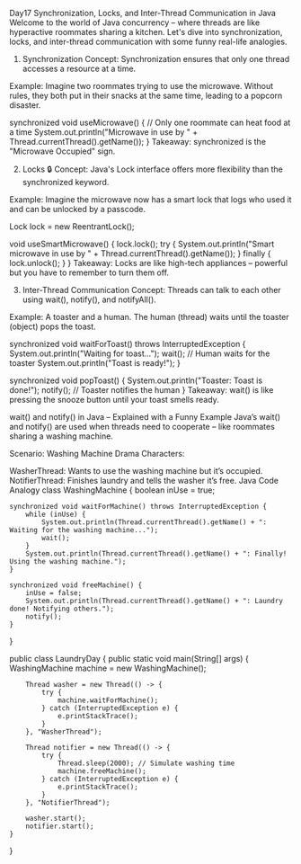 Day17
Synchronization, Locks, and Inter-Thread Communication in Java
Welcome to the world of Java concurrency – where threads are like hyperactive roommates sharing a kitchen. Let's dive into synchronization, locks, and inter-thread communication with some funny real-life analogies.

1. Synchronization
Concept: Synchronization ensures that only one thread accesses a resource at a time.

Example: Imagine two roommates trying to use the microwave. Without rules, they both put in their snacks at the same time, leading to a popcorn disaster.

synchronized void useMicrowave() {
    // Only one roommate can heat food at a time
    System.out.println("Microwave in use by " + Thread.currentThread().getName());
}
Takeaway: synchronized is the "Microwave Occupied" sign.

2. Locks 🔒
Concept: Java's Lock interface offers more flexibility than the synchronized keyword.

Example: Imagine the microwave now has a smart lock that logs who used it and can be unlocked by a passcode.

Lock lock = new ReentrantLock();

void useSmartMicrowave() {
    lock.lock();
    try {
        System.out.println("Smart microwave in use by " + Thread.currentThread().getName());
    } finally {
        lock.unlock();
    }
}
Takeaway: Locks are like high-tech appliances – powerful but you have to remember to turn them off.

3. Inter-Thread Communication
Concept: Threads can talk to each other using wait(), notify(), and notifyAll().

Example: A toaster and a human. The human (thread) waits until the toaster (object) pops the toast.

synchronized void waitForToast() throws InterruptedException {
    System.out.println("Waiting for toast...");
    wait(); // Human waits for the toaster
    System.out.println("Toast is ready!");
}

synchronized void popToast() {
    System.out.println("Toaster: Toast is done!");
    notify(); // Toaster notifies the human
}
Takeaway: wait() is like pressing the snooze button until your toast smells ready.

wait() and notify() in Java – Explained with a Funny Example
Java’s wait() and notify() are used when threads need to cooperate – like roommates sharing a washing machine.

Scenario: Washing Machine Drama
Characters:

WasherThread: Wants to use the washing machine but it’s occupied.
NotifierThread: Finishes laundry and tells the washer it’s free.
Java Code Analogy
class WashingMachine {
    boolean inUse = true;

    synchronized void waitForMachine() throws InterruptedException {
        while (inUse) {
            System.out.println(Thread.currentThread().getName() + ": Waiting for the washing machine...");
            wait();
        }
        System.out.println(Thread.currentThread().getName() + ": Finally! Using the washing machine.");
    }

    synchronized void freeMachine() {
        inUse = false;
        System.out.println(Thread.currentThread().getName() + ": Laundry done! Notifying others.");
        notify();
    }
}

public class LaundryDay {
    public static void main(String[] args) {
        WashingMachine machine = new WashingMachine();

        Thread washer = new Thread(() -> {
            try {
                machine.waitForMachine();
            } catch (InterruptedException e) {
                e.printStackTrace();
            }
        }, "WasherThread");

        Thread notifier = new Thread(() -> {
            try {
                Thread.sleep(2000); // Simulate washing time
                machine.freeMachine();
            } catch (InterruptedException e) {
                e.printStackTrace();
            }
        }, "NotifierThread");

        washer.start();
        notifier.start();
    }
}